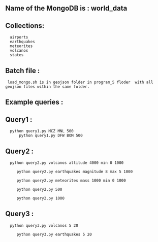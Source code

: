 
## Name of the MongoDB is   :   world_data

## Collections:

      airports 
      earthquakes
      meteorites
      volcanos
      states


## Batch file : 
     load_mongo.sh is in geojson folder in program_5 floder  with all geojson files within the same folder.

## Example queries :

## Query1 : 
      python query1.py MCZ MNL 500
		  python query1.py DFW BOM 500


## Query2 : 
      python query2.py volcanos altitude 4000 min 0 1000		  
			
		 python query2.py earthquakes magnitude 8 max 5 1000		  	
		 
		 python query2.py meteorites mass 1000 min 0 1000	
		 
		 python query2.py 500
		  
		 python query2.py 1000


## Query3 : 
      python query3.py volcanos 5 20
		
		 python query3.py earthquakes 5 20
		 
		 

		 
